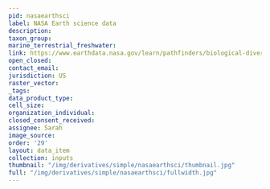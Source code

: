 ```yaml
---
pid: nasaearthsci
label: NASA Earth science data
description: 
taxon_group: 
marine_terrestrial_freshwater: 
link: https://www.earthdata.nasa.gov/learn/pathfinders/biological-diversity-and-ecological-forecasting-data-pathfinder
open_closed: 
contact_email: 
jurisdiction: US
raster_vector: 
_tags: 
data_product_type: 
cell_size: 
organization_individual: 
closed_consent_received: 
assignee: Sarah
image_source: 
order: '29'
layout: data_item
collection: inputs
thumbnail: "/img/derivatives/simple/nasaearthsci/thumbnail.jpg"
full: "/img/derivatives/simple/nasaearthsci/fullwidth.jpg"
---
```

